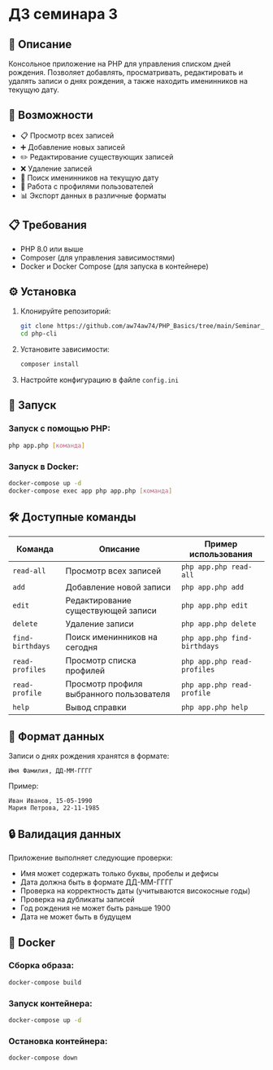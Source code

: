 # ДЗ семинара 3

## 📝 Описание
Консольное приложение на PHP для управления списком дней рождения. Позволяет добавлять, просматривать, редактировать и удалять записи о днях рождения, а также находить именинников на текущую дату.

## 🚀 Возможности

- 📋 Просмотр всех записей
- ➕ Добавление новых записей
- ✏️ Редактирование существующих записей
- ❌ Удаление записей
- 🎂 Поиск именинников на текущую дату
- 📂 Работа с профилями пользователей
- 📊 Экспорт данных в различные форматы

## 📋 Требования

- PHP 8.0 или выше
- Composer (для управления зависимостями)
- Docker и Docker Compose (для запуска в контейнере)

## ⚙️ Установка

1. Клонируйте репозиторий:
   ```bash
   git clone https://github.com/aw74aw74/PHP_Basics/tree/main/Seminar_03
   cd php-cli
   ```

2. Установите зависимости:
   ```bash
   composer install
   ```

3. Настройте конфигурацию в файле `config.ini`

## 🚀 Запуск

### Запуск с помощью PHP:
```bash
php app.php [команда]
```

### Запуск в Docker:
```bash
docker-compose up -d
docker-compose exec app php app.php [команда]
```

## 🛠 Доступные команды

| Команда          | Описание                                  | Пример использования          |
|------------------|-------------------------------------------|-------------------------------|
| `read-all`       | Просмотр всех записей                    | `php app.php read-all`        |
| `add`            | Добавление новой записи                  | `php app.php add`             |
| `edit`           | Редактирование существующей записи       | `php app.php edit`            |
| `delete`         | Удаление записи                          | `php app.php delete`          |
| `find-birthdays` | Поиск именинников на сегодня             | `php app.php find-birthdays`  |
| `read-profiles`  | Просмотр списка профилей                 | `php app.php read-profiles`   |
| `read-profile`   | Просмотр профиля выбранного пользователя | `php app.php read-profile`    |
| `help`           | Вывод справки                            | `php app.php help`            |

## 📝 Формат данных

Записи о днях рождения хранятся в формате:
```
Имя Фамилия, ДД-ММ-ГГГГ
```

Пример:
```
Иван Иванов, 15-05-1990
Мария Петрова, 22-11-1985
```

## 🔒 Валидация данных

Приложение выполняет следующие проверки:
- Имя может содержать только буквы, пробелы и дефисы
- Дата должна быть в формате ДД-ММ-ГГГГ
- Проверка на корректность даты (учитываются високосные годы)
- Проверка на дубликаты записей
- Год рождения не может быть раньше 1900
- Дата не может быть в будущем

## 🐳 Docker

### Сборка образа:
```bash
docker-compose build
```

### Запуск контейнера:
```bash
docker-compose up -d
```

### Остановка контейнера:
```bash
docker-compose down
```
